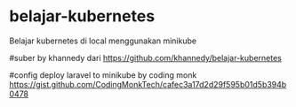 # belajar-kubernetes
Belajar kubernetes di local menggunakan minikube

#suber by khannedy
dari https://github.com/khannedy/belajar-kubernetes

#config deploy laravel to minikube by coding monk https://gist.github.com/CodingMonkTech/cafec3a17d2d29f595b01d5b394b0478

